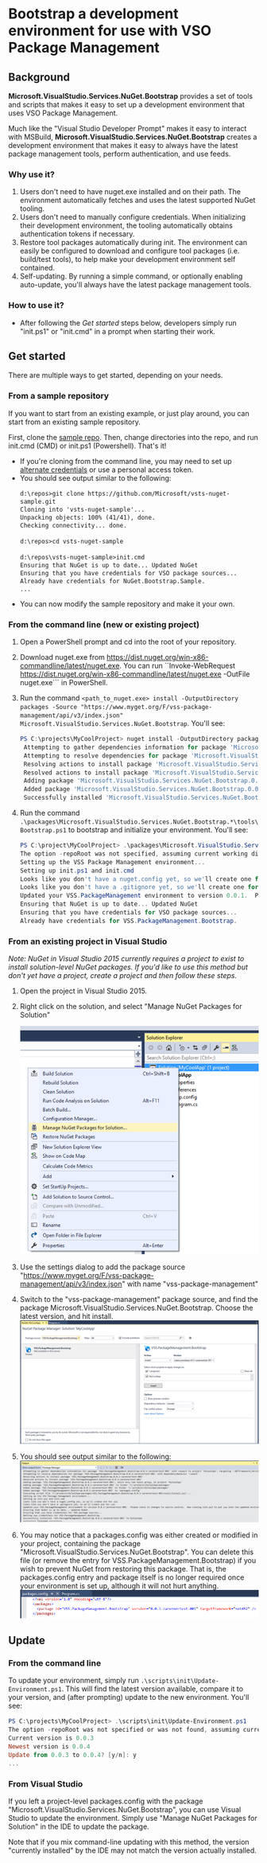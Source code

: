 # Bootstrap a development environment for use with VSO Package Management

## Background
**Microsoft.VisualStudio.Services.NuGet.Bootstrap** provides a set of tools and scripts that makes it easy to set up a development environment that uses VSO Package Management.

Much like the "Visual Studio Developer Prompt" makes it easy to interact with MSBuild, **Microsoft.VisualStudio.Services.NuGet.Bootstrap** creates a development environment that makes it easy to always have the latest package management tools, perform authentication, and use feeds.

### Why use it?
1. Users don't need to have nuget.exe installed and on their path. The environment automatically fetches and uses the latest supported NuGet tooling.
2. Users don't need to manually configure credentials.  When initializing their development environment, the tooling automatically obtains authentication tokens if necessary.
3. Restore tool packages automatically during init.  The environment can easily be configured to download and configure tool packages (i.e. build/test tools), to help make your development environment self contained.
4. Self-updating.  By running a simple command, or optionally enabling auto-update, you'll always have the latest package management tools.

### How to use it?
* After following the *Get started* steps below, developers simply run "init.ps1" or "init.cmd" in a prompt when starting their work.

## Get started
There are multiple ways to get started, depending on your needs.

### From a sample repository
If you want to start from an existing example, or just play around, you can start from an existing sample repository.

First, clone the [sample repo](https://github.com/Microsoft/vsts-nuget-sample.git).  Then, change directories into the repo, and run init.cmd (CMD) or init.ps1 (Powershell).  That's it!
 * If you're cloning from the command line, you may need to set up [alternate credentials](http://blogs.msdn.com/b/buckh/archive/2013/01/07/how-to-connect-to-tf-service-without-a-prompt-for-liveid-credentials.aspx) or use a personal access token.
 * You should see output similar to the following:
	```winbatch
	d:\repos>git clone https://github.com/Microsoft/vsts-nuget-sample.git
	Cloning into 'vsts-nuget-sample'...
	Unpacking objects: 100% (41/41), done.
	Checking connectivity... done.
	
	d:\repos>cd vsts-nuget-sample
	
	d:\repos\vsts-nuget-sample>init.cmd
	Ensuring that NuGet is up to date... Updated NuGet
	Ensuring that you have credentials for VSO package sources...
	Already have credentials for NuGet.Bootstrap.Sample.
	...
	```
 * You can now modify the sample repository and make it your own.
 
### From the command line (new or existing project)
1. Open a PowerShell prompt and cd into the root of your repository.
2. Download nuget.exe from https://dist.nuget.org/win-x86-commandline/latest/nuget.exe. You can run ``Invoke-WebRequest https://dist.nuget.org/win-x86-commandline/latest/nuget.exe -OutFile nuget.exe``` in PowerShell.
3. Run the command ```<path_to_nuget.exe> install -OutputDirectory packages -Source "https://www.myget.org/F/vss-package-management/api/v3/index.json" Microsoft.VisualStudio.Services.NuGet.Bootstrap```. You'll see:

   ```powershell
   PS C:\projects\MyCoolProject> nuget install -OutputDirectory packages -Source "https://www.myget.org/F/vss-package-management/api/v3/index.json" Microsoft.VisualStudio.Services.NuGet.Bootstrap
	Attempting to gather dependencies information for package 'Microsoft.VisualStudio.Services.NuGet.Bootstrap.0.0.1' with respect to project 'C:\projects\MyCoolProject', targeting 'Any,Version=v0.0'
	Attempting to resolve dependencies for package 'Microsoft.VisualStudio.Services.NuGet.Bootstrap.0.0.1' with DependencyBehavior 'Lowest'
	Resolving actions to install package 'Microsoft.VisualStudio.Services.NuGet.Bootstrap.0.0.1'
	Resolved actions to install package 'Microsoft.VisualStudio.Services.NuGet.Bootstrap.0.0.1'
	Adding package 'Microsoft.VisualStudio.Services.NuGet.Bootstrap.0.0.1' to folder 'packages'
	Added package 'Microsoft.VisualStudio.Services.NuGet.Bootstrap.0.0.1' to folder 'packages'
	Successfully installed 'Microsoft.VisualStudio.Services.NuGet.Bootstrap 0.0.1' to packages
   ```
4. Run the command ```.\packages\Microsoft.VisualStudio.Services.NuGet.Bootstrap.*\tools\Bootstrap.ps1``` to bootstrap and initialize your environment. You'll see:

	```powershell
	PS C:\project\MyCoolProject> .\packages\Microsoft.VisualStudio.Services.NuGet.Bootstrap.*\tools\Bootstrap.ps1
	The option -repoRoot was not specified, assuming current working directory
	Setting up the VSS Package Management environment...
	Setting up init.ps1 and init.cmd
	Looks like you don't have a nuget.config yet, so we'll create one for you
	Looks like you don't have a .gitignore yet, so we'll create one for you
	Updated your VSS.PackageManagement environment to version 0.0.1.  Please check in changes to source control.  Now running init.ps1 to put you into the updated environment...
	Ensuring that NuGet is up to date... Updated NuGet
	Ensuring that you have credentials for VSO package sources...
	Already have credentials for VSS.PackageManagement.Bootstrap.
	```

### From an existing project in Visual Studio
*Note: NuGet in Visual Studio 2015 currently requires a project to exist to install solution-level NuGet packages.  If you'd like to use this method but don't yet have a project, create a project and then follow these steps.*

1. Open the project in Visual Studio 2015.
2. Right click on the solution, and select "Manage NuGet Packages for Solution"

   ![Selecting "Manage NuGet Packages for Solution"](.img/bootstrap_ide_1.png)

3. Use the settings dialog to add the package source "https://www.myget.org/F/vss-package-management/api/v3/index.json" with name "vss-package-management"
4. Switch to the "vss-package-management" package source, and find the package Microsoft.VisualStudio.Services.NuGet.Bootstrap.  Choose the latest version, and hit install.
   ![Installing Microsoft.VisualStudio.Services.NuGet.Bootstrap](.img/bootstrap_ide_2.png)

5. You should see output similar to the following:
   ![Install output](.img/bootstrap_ide_3.png)

6. You may notice that a packages.config was either created or modified in your project, containing the package "Microsoft.VisualStudio.Services.NuGet.Bootstrap".  You can delete this file (or remove the entry for VSS.PackageManagement.Bootstrap) if you wish to prevent NuGet from restoring this package.  That is, the packages.config entry and package itself is no longer required once your environment is set up, although it will not hurt anything.
   ![Project packages.config](.img/bootstrap_ide_4.png)

## Update
### From the command line
To update your environment, simply run ```.\scripts\init\Update-Environment.ps1```.  This will find the latest version available, compare it to your version, and (after prompting) update to the new environment. You'll see:

```powershell
PS C:\projects\MyCoolProject> .\scripts\init\Update-Environment.ps1
The option -repoRoot was not specified or was not found, assuming current working directory
Current version is 0.0.3
Newest version is 0.0.4
Update from 0.0.3 to 0.0.4? [y/n]: y
...
```

### From Visual Studio
If you left a project-level packages.config with the package "Microsoft.VisualStudio.Services.NuGet.Bootstrap", you can use Visual Studio to update the environment.
Simply use "Manage NuGet Packages for Solution" in the IDE to update the package.

Note that if you mix command-line updating with this method, the version "currently installed" by the IDE may not match the version actually installed. 
